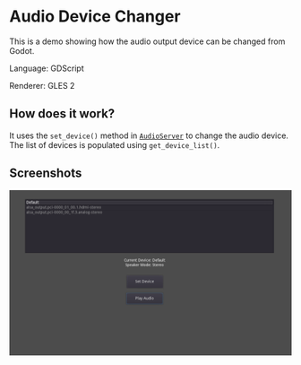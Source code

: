 # Audio Device Changer

This is a demo showing how the audio output device can be changed from Godot.

Language: GDScript

Renderer: GLES 2

## How does it work?

It uses the `set_device()` method in
[`AudioServer`](https://docs.godotengine.org/en/latest/classes/class_audioserver.html)
to change the audio device.
The list of devices is populated using `get_device_list()`.

## Screenshots

![Screenshot](screenshots/device_changer.png)
